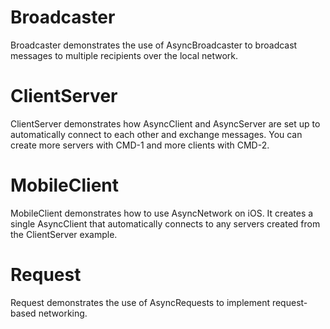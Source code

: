 # Broadcaster

Broadcaster demonstrates the use of AsyncBroadcaster to broadcast messages to
multiple recipients over the local network.

# ClientServer

ClientServer demonstrates how AsyncClient and AsyncServer are set up to
automatically connect to each other and exchange messages. You can create
more servers with CMD-1 and more clients with CMD-2.

# MobileClient

MobileClient demonstrates how to use AsyncNetwork on iOS. It creates a single
AsyncClient that automatically connects to any servers created from
the ClientServer example.

# Request

Request demonstrates the use of AsyncRequests to implement request-based
networking.
